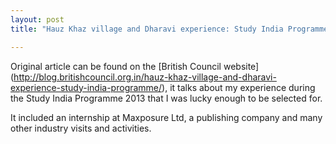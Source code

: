 ```yaml
---
layout: post
title: "Hauz Khaz village and Dharavi experience: Study India Programme"

---
```


Original article can be found on the [British Council website] (http://blog.britishcouncil.org.in/hauz-khaz-village-and-dharavi-experience-study-india-programme/), it talks about my experience during the Study India Programme 2013 that I was lucky enough to be selected for. 

It included an internship at Maxposure Ltd, a publishing company and many other industry visits and activities.
